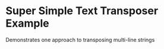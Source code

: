 # Super Simple Text Transposer Example

Demonstrates one approach to transposing multi-line strings 